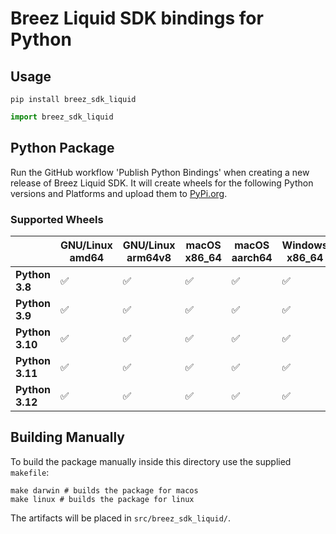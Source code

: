 # Breez Liquid SDK bindings for Python

## Usage

```
pip install breez_sdk_liquid
```

``` python
import breez_sdk_liquid
```

## Python Package

Run the GitHub workflow 'Publish Python Bindings' when creating a new release of Breez Liquid SDK.
It will create wheels for the following Python versions and Platforms and upload them to [PyPi.org](https://pypi.org/project/breez-sdk-liquid/).

### Supported Wheels

|                 | GNU/Linux amd64 | GNU/Linux arm64v8 | macOS x86_64 | macOS aarch64 | Windows x86_64 | Windows 32 |
|-----------------|-----------------|-------------------|--------------|---------------|----------------|------------|
| **Python 3.8**  | ✅               | ✅                 | ✅            | ✅             | ✅              | ✅         |
| **Python 3.9**  | ✅               | ✅                 | ✅            | ✅             | ✅              | ✅         |
| **Python 3.10** | ✅               | ✅                 | ✅            | ✅             | ✅              | ✅         |
| **Python 3.11** | ✅               | ✅                 | ✅            | ✅             | ✅              | ✅         |
| **Python 3.12** | ✅               | ✅                 | ✅            | ✅             | ✅              | ✅         |

## Building Manually

To build the package manually inside this directory use the supplied `makefile`:

``` shell
make darwin # builds the package for macos
make linux # builds the package for linux
```

The artifacts will be placed in `src/breez_sdk_liquid/`.
